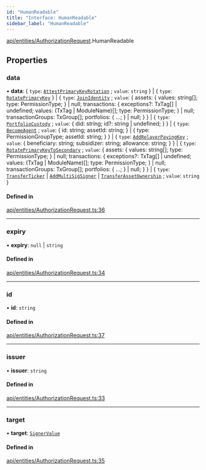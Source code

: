 ```yaml
---
id: "HumanReadable"
title: "Interface: HumanReadable"
sidebar_label: "HumanReadable"
---
```


[api/entities/AuthorizationRequest](../../../../../modules/API/Entities/AuthorizationRequest/AuthorizationRequest.md).HumanReadable

## Properties

### data

• **data**: \{ `type`: [`AttestPrimaryKeyRotation`](../../../../../enums/API/Entities/Types/AuthorizationType/AuthorizationType.md#attestprimarykeyrotation) ; `value`: `string`  } \| \{ `type`: [`RotatePrimaryKey`](../../../../../enums/API/Entities/Types/AuthorizationType/AuthorizationType.md#rotateprimarykey)  } \| \{ `type`: [`JoinIdentity`](../../../../../enums/API/Entities/Types/AuthorizationType/AuthorizationType.md#joinidentity) ; `value`: \{ assets: \{ values: string[]; type: PermissionType; } \| null; transactions: \{ exceptions?: TxTag[] \| undefined; values: (TxTag \| ModuleName)[]; type: PermissionType; } \| null; transactionGroups: TxGroup[]; portfolios: \{ ...; } \| null; }  } \| \{ `type`: [`PortfolioCustody`](../../../../../enums/API/Entities/Types/AuthorizationType/AuthorizationType.md#portfoliocustody) ; `value`: \{ did: string; id?: string \| undefined; }  } \| \{ `type`: [`BecomeAgent`](../../../../../enums/API/Entities/Types/AuthorizationType/AuthorizationType.md#becomeagent) ; `value`: \{ id: string; assetId: string; } \| \{ type: PermissionGroupType; assetId: string; }  } \| \{ `type`: [`AddRelayerPayingKey`](../../../../../enums/API/Entities/Types/AuthorizationType/AuthorizationType.md#addrelayerpayingkey) ; `value`: \{ beneficiary: string; subsidizer: string; allowance: string; }  } \| \{ `type`: [`RotatePrimaryKeyToSecondary`](../../../../../enums/API/Entities/Types/AuthorizationType/AuthorizationType.md#rotateprimarykeytosecondary) ; `value`: \{ assets: \{ values: string[]; type: PermissionType; } \| null; transactions: \{ exceptions?: TxTag[] \| undefined; values: (TxTag \| ModuleName)[]; type: PermissionType; } \| null; transactionGroups: TxGroup[]; portfolios: \{ ...; } \| null; }  } \| \{ `type`: [`TransferTicker`](../../../../../enums/API/Entities/Types/AuthorizationType/AuthorizationType.md#transferticker) \| [`AddMultiSigSigner`](../../../../../enums/API/Entities/Types/AuthorizationType/AuthorizationType.md#addmultisigsigner) \| [`TransferAssetOwnership`](../../../../../enums/API/Entities/Types/AuthorizationType/AuthorizationType.md#transferassetownership) ; `value`: `string`  }

#### Defined in

[api/entities/AuthorizationRequest.ts:36](https://github.com/PolymeshAssociation/polymesh-sdk/blob/0dbd0ebd0/src/api/entities/AuthorizationRequest.ts#L36)

___

### expiry

• **expiry**: ``null`` \| `string`

#### Defined in

[api/entities/AuthorizationRequest.ts:34](https://github.com/PolymeshAssociation/polymesh-sdk/blob/0dbd0ebd0/src/api/entities/AuthorizationRequest.ts#L34)

___

### id

• **id**: `string`

#### Defined in

[api/entities/AuthorizationRequest.ts:37](https://github.com/PolymeshAssociation/polymesh-sdk/blob/0dbd0ebd0/src/api/entities/AuthorizationRequest.ts#L37)

___

### issuer

• **issuer**: `string`

#### Defined in

[api/entities/AuthorizationRequest.ts:33](https://github.com/PolymeshAssociation/polymesh-sdk/blob/0dbd0ebd0/src/api/entities/AuthorizationRequest.ts#L33)

___

### target

• **target**: [`SignerValue`](../../Types/SignerValue/SignerValue.md)

#### Defined in

[api/entities/AuthorizationRequest.ts:35](https://github.com/PolymeshAssociation/polymesh-sdk/blob/0dbd0ebd0/src/api/entities/AuthorizationRequest.ts#L35)
